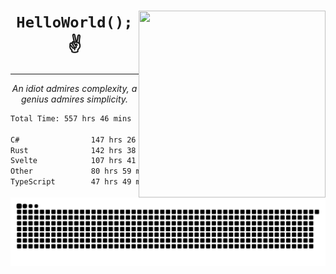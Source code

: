 <div text-align="center">
    <img src="https://i.imgur.com/h1q15Kt.gife" align="right" width="299" height="299">
    <h1 align="center"><code>HelloWorld();</code> ✌️</h1>
    <hr>
    <p align="center"><i>An idiot admires complexity, a genius admires simplicity.</i></p>
</div>

<!--START_SECTION:waka-->

```txt
Total Time: 557 hrs 46 mins

C#                147 hrs 26 mins █████▓░░░░░░░░░░░░░░░░░░░   23.08 %
Rust              142 hrs 38 mins █████▓░░░░░░░░░░░░░░░░░░░   22.33 %
Svelte            107 hrs 41 mins ████▒░░░░░░░░░░░░░░░░░░░░   16.86 %
Other             80 hrs 59 mins  ███▒░░░░░░░░░░░░░░░░░░░░░   12.68 %
TypeScript        47 hrs 49 mins  ██░░░░░░░░░░░░░░░░░░░░░░░   07.49 %
```

<!--END_SECTION:waka-->

<picture>
  <source media="(prefers-color-scheme: dark)" srcset="https://raw.githubusercontent.com/Somfic/Somfic/main/github-contribution-grid-snake-dark.svg">
  <source media="(prefers-color-scheme: light)" srcset="https://raw.githubusercontent.com/Somfic/Somfic/main/github-contribution-grid-snake.svg">
  <img alt="github contribution grid snake animation" src="https://raw.githubusercontent.com/Somfic/Somfic/main/github-contribution-grid-snake.svg">
</picture>
